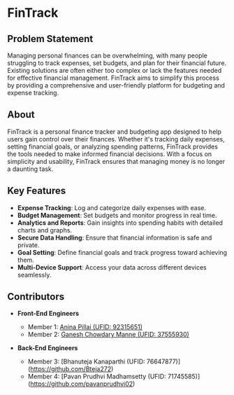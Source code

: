 # FinTrack

## Problem Statement
Managing personal finances can be overwhelming, with many people struggling to track expenses, set budgets, and plan for their financial future. Existing solutions are often either too complex or lack the features needed for effective financial management. FinTrack aims to simplify this process by providing a comprehensive and user-friendly platform for budgeting and expense tracking.

## About
FinTrack is a personal finance tracker and budgeting app designed to help users gain control over their finances. Whether it's tracking daily expenses, setting financial goals, or analyzing spending patterns, FinTrack provides the tools needed to make informed financial decisions. With a focus on simplicity and usability, FinTrack ensures that managing money is no longer a daunting task.

## Key Features
- **Expense Tracking**: Log and categorize daily expenses with ease.
- **Budget Management**: Set budgets and monitor progress in real time.
- **Analytics and Reports**: Gain insights into spending habits with detailed charts and graphs.
- **Secure Data Handling**: Ensure that financial information is safe and private.
- **Goal Setting**: Define financial goals and track progress toward achieving them.
- **Multi-Device Support**: Access your data across different devices seamlessly.

## Contributors

- **Front-End Engineers**
  - Member 1: [Anina Pillai (UFID: 92315651)](https://github.com/anina512/)
  - Member 2: [Ganesh Chowdary Manne (UFID: 37555930)](https://github.com/gmanne7)

- **Back-End Engineers**
  - Member 3: [Bhanuteja Kanaparthi (UFID: 76647877)] (https://github.com/Bteja272)
  - Member 4: [Pavan Prudhvi Madhamsetty (UFID: 71745585)] (https://github.com/pavanprudhvi02)
